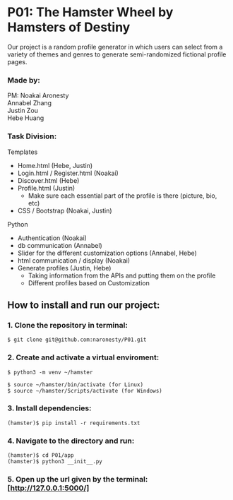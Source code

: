 # P01: The Hamster Wheel by Hamsters of Destiny

Our project is a random profile generator in which users can select from a variety of themes and genres to generate semi-randomized fictional profile pages.

### Made by:
PM: Noakai Aronesty  
Annabel Zhang  
Justin Zou  
Hebe Huang  

### Task Division:
Templates
- Home.html (Hebe, Justin)
- Login.html / Register.html (Noakai)
- Discover.html (Hebe)
- Profile.html (Justin)
  - Make sure each essential part of the profile is there (picture, bio, etc)
- CSS / Bootstrap (Noakai, Justin)  

Python
- Authentication (Noakai)
- db communication (Annabel)
- Slider for the different customization options (Annabel, Hebe)
- html communication / display (Noakai)
- Generate profiles (Justin, Hebe)
  - Taking information from the APIs and putting them on the profile
  - Different profiles based on Customization
  
  
  
## How to install and run our project:

### 1. Clone the repository in terminal:
```
$ git clone git@github.com:naronesty/P01.git
```

### 2. Create and activate a virtual enviroment:
```
$ python3 -m venv ~/hamster

$ source ~/hamster/bin/activate (for Linux)
$ source ~/hamster/Scripts/activate (for Windows)
```

### 3. Install dependencies:
```
(hamster)$ pip install -r requirements.txt  
```

### 4. Navigate to the directory and run:
```
(hamster)$ cd P01/app
(hamster)$ python3 __init__.py
```

### 5. Open up the url given by the terminal: [http://127.0.0.1:5000/]
